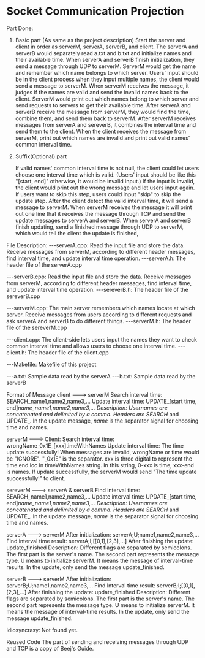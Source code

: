 # Socket Communication Projection

Part Done:

1. Basic part (As same as the project description)
   Start the server and client in order as serverM, serverA, serverB, and client. The serverA and serverB would separately read a.txt and b.txt and initialize names and their available time. When serverA and serverB finish initialization, they send a message through UDP to serverM. ServerM would get the name and remember which name belongs to which server. Users' input should be in the client process when they input multiple names, the client would send a message to serverM. When serverM receives the message, it judges if the names are valid and send the invalid names back to the client. ServerM would print out which names belong to which server and send requests to servers to get their available time. After serverA and serverB receive the message from serverM, they would find the time, combine them, and send them back to serverM. After serverM receives messages from serverA and sereverB, it combines the interval time and send them to the client. When the client receives the message from serverM, print out which names are invalid and print out valid names' common interval time.

2. Suffix(Optional) part

   If valid names' common interval time is not null, the client could let users choose one interval time which is valid. (Users' input should be like this "[start, end]" otherwise, it would be invalid input.) If the input is invalid, the client would print out the wrong message and let users input again. If users want to skip this step, users could input "skip" to skip the update step. After the client detect the valid interval time, it will send a message to serverM. When serverM receives the message it will print out one line that it receives the message through TCP and send the update messages to serverA and serverB. When serverA and serverB finish updating, send a finished message through UDP to serverM, which would tell the client the update is finished,


File Description:
---serverA.cpp: Read the input file and store the data. Receive messages from serverM, according to different header messages, find interval time, and update interval time operation.
---serverA.h: The header file of the serverA.cpp

---serverB.cpp: Read the input file and store the data. Receive messages from serverM, according to different header messages, find interval time, and update interval time operation.
---sereverB.h: The header file of the sereverB.cpp

---serverM.cpp: The main server remembers which names locate at which server. Receive messages from users according to different requests and ask serverA and serverB to do different things.
---serverM.h: The header file of the sereverM.cpp

---client.cpp: The client-side lets users input the names they want to check common interval time and allows users to choose one interval time.
---client.h: The header file of the client.cpp

---Makefile: Makefile of this project

---a.txt: Sample data read by the serverA
---b.txt: Sample data read by the serverB

Format of Message
client ---> serverM
Search interval time: 		SEARCH_name1,name2,name3,...
Update interval time: 		UPDATE_[start time, end]_name_name1,name2,name3,...
Description:
Usernames are concatenated and delimited by a comma. Headers are SEARCH_ and UPDATE_.
In the update message, _name_ is the separator signal for choosing time and names.

serverM ---> Client:
Search interval time: wrongName_0x1E_[xxx]timeWithNames
Update interval time: The time update successfully!
When messages are invalid, wrongName or time would be "IGNORE". "_0x1E" is the separator.
xxx is three digital to represent the time end loc in timeWithNames string. In this string, 
0-xxx is time, xxx-end is names.
If update successfully, the serverM would send "The time update successfully!" to client.

sereverM ---> serverA & serverB
Find interval time: 		SEARCH_name1,name2,name3,...
Update interval time: 		UPDATE_[start time, end]_name_name1,name2,name3,...
Description:
Usernames are concatenated and delimited by a comma. Headers are SEARCH_ and UPDATE_.
In the update message, _name_ is the separator signal for choosing time and names.

serverA ---> serverM
After initialization: 		serverA;U;name1,name2,name3,...
Find interval time result: 	serverA;I;[[0,1],[2,3],...]
After finishing the update: 	update_finished
Description:
Different flags are separated by semicolons. The first part is the server's name.
The second part represents the message type. U means to initialize serverM. It means
the message of interval-time results. In the update, only send the message update_finished.

serverB ---> serverM
After initialization: 		serverB;U;name1,name2,name3,...
Find Interval time result: 	serverB;I;[[0,1],[2,3],...]
After finishing the update: 	update_finished
Description:
Different flags are separated by semicolons. The first part is the server's name.
The second part represents the message type. U means to initialize serverM. It means
the message of interval-time results. In the update, only send the message update_finished.

Idiosyncrasy:
Not found yet.

Reused Code
The part of sending and receiving messages through UDP and TCP is a copy of Beej's Guide.

